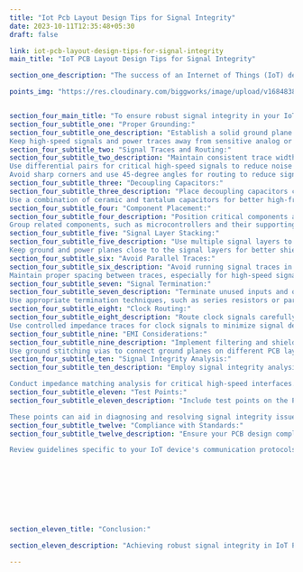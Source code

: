 ```yaml
---
title: "Iot Pcb Layout Design Tips for Signal Integrity"
date: 2023-10-11T12:35:48+05:30
draft: false

link: iot-pcb-layout-design-tips-for-signal-integrity
main_title: "IoT PCB Layout Design Tips for Signal Integrity"

section_one_description: "The success of an Internet of Things (IoT) device often depends on the integrity of signals on its printed circuit board (PCB). Signal integrity issues can lead to data corruption, reduced performance, or even device failure."

points_img: "https://res.cloudinary.com/biggworks/image/upload/v1684838348/Group_11544_lwrsg0.png"


section_four_main_title: "To ensure robust signal integrity in your IoT PCB layout, consider these essential design tips."
section_four_subtitle_one: "Proper Grounding:"
section_four_subtitle_one_description: "Establish a solid ground plane to provide a reference for signal return paths.
Keep high-speed signals and power traces away from sensitive analog or low-speed digital areas."
section_four_subtitle_two: "Signal Traces and Routing:"
section_four_subtitle_two_description: "Maintain consistent trace widths and impedance to minimize signal reflections.
Use differential pairs for critical high-speed signals to reduce noise and crosstalk.
Avoid sharp corners and use 45-degree angles for routing to reduce signal reflections."
section_four_subtitle_three: "Decoupling Capacitors:"
section_four_subtitle_three_description: "Place decoupling capacitors close to power pins of ICs to reduce power supply noise.
Use a combination of ceramic and tantalum capacitors for better high-frequency filtering."
section_four_subtitle_four: "Component Placement:"
section_four_subtitle_four_description: "Position critical components and connectors strategically to minimize trace lengths.
Group related components, such as microcontrollers and their supporting components, closely together."
section_four_subtitle_five: "Signal Layer Stacking:"
section_four_subtitle_five_description: "Use multiple signal layers to separate sensitive analog and digital signals.
Keep ground and power planes close to the signal layers for better shielding."
section_four_subtitle_six: "Avoid Parallel Traces:"
section_four_subtitle_six_description: "Avoid running signal traces in parallel with each other, as it can lead to mutual inductance and crosstalk.
Maintain proper spacing between traces, especially for high-speed signals."
section_four_subtitle_seven: "Signal Termination:"
section_four_subtitle_seven_description: "Terminate unused inputs and outputs to prevent signal reflection.
Use appropriate termination techniques, such as series resistors or parallel termination, for high-speed signals."
section_four_subtitle_eight: "Clock Routing:"
section_four_subtitle_eight_description: "Route clock signals carefully to reduce jitter and maintain synchronization.
Use controlled impedance traces for clock signals to minimize signal degradation."
section_four_subtitle_nine: "EMI Considerations:"
section_four_subtitle_nine_description: "Implement filtering and shielding techniques to reduce electromagnetic interference (EMI).
Use ground stitching vias to connect ground planes on different PCB layers."
section_four_subtitle_ten: "Signal Integrity Analysis:"
section_four_subtitle_ten_description: "Employ signal integrity analysis tools to simulate and verify signal behavior before fabrication.

Conduct impedance matching analysis for critical high-speed interfaces."
section_four_subtitle_eleven: "Test Points:"
section_four_subtitle_eleven_description: "Include test points on the PCB for troubleshooting and signal quality measurements.

These points can aid in diagnosing and resolving signal integrity issues during testing and debugging."
section_four_subtitle_twelve: "Compliance with Standards:"
section_four_subtitle_twelve_description: "Ensure your PCB design complies with industry standards and best practices for signal integrity.

Review guidelines specific to your IoT device's communication protocols."









section_eleven_title: "Conclusion:"

section_eleven_description: "Achieving robust signal integrity in IoT PCB layout design is crucial for reliable device performance. By following these tips, you can minimize signal degradation, noise, and interference, leading to a more dependable IoT device. Thorough design, careful consideration of high-speed interfaces, and adherence to best practices are essential for successful IoT PCB layouts."

---
```


